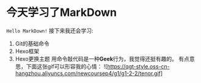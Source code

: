 # 今天学习了MarkDown
`Hello MarkDown!`
接下来我还会学习:
1. Git的基础命令
1. Hexo框架
1. Hexo更换主题
用命令敲代码是一种**Geek**行为，我觉得还挺有趣的。
有点意思，下面这张gif可以形容我的心情：
![https://qgt-style.oss-cn-hangzhou.aliyuncs.com/newcoursep4/g1/g1-2-2/tenor.gif]
